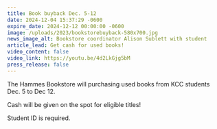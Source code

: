 ```yaml
---
title: Book buyback Dec. 5-12
date: 2024-12-04 15:37:29 -0600
expire_date: 2024-12-12 00:00:00 -0600
image: /uploads/2023/bookstorebuyback-580x700.jpg
news_image_alt: Bookstore coordinator Alison Sublett with student
article_lead: Get cash for used books!
video_content: false
video_link: https://youtu.be/4d2LkGjg5bM
press_release: false
---
```

The Hammes Bookstore will purchasing used books from KCC students Dec. 5 to Dec 12.

Cash will be given on the spot for eligible titles!

Student ID is required.
